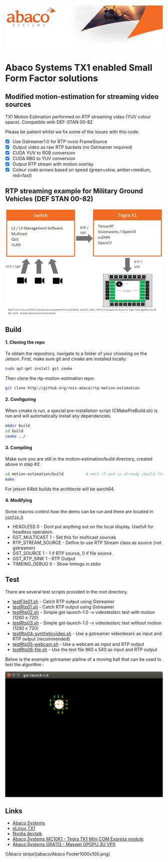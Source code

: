 ![Abaco stripe](abaco/Abaco_background-1000x275.png)
# Abaco Systems TX1 enabled Small Form Factor solutions   
## Modified motion-estimation for streaming video sources
TX1 Motion Estimation performed on RTP streaming video (YUV colour space). Compatible with DEF-STAN 00-82

Please be patient whilst we fix some of the issues with this code.

- [x] Use Gstreamer1.0 for RTP nvxio FrameSource
- [x] Output video as raw RTP backets (no Gstreamer required) 
- [x] CUDA YUV to RGB conversion
- [x] CUDA RBG to YUV conversion
- [x] Output RTP stream with motion overlay
- [x] Colour code arrows based on speed (green=slow, amber=medium, red=fast)

## RTP streaming example for Military Ground Vehicles (DEF STAN 00-82)
![RTP Camera example](abaco/RTP-Camera-Example.PNG)
## Build
#### 1. Cloning the repo
To obtain the repository, navigate to a folder of your choosing on the Jetson.  First, make sure git and cmake are installed locally:

``` bash
sudo apt-get install git cmake
```

Then clone the rtp-motion-estimation repo:
``` bash
git clone http://github.org/ross-abaco/rtp-motion-estimation
```

#### 2. Configuring

When cmake is run, a special pre-installation script (CMakePreBuild.sh) is run and will automatically install any dependencies.

``` bash
mkdir build
cd build
cmake ../
```

#### 3. Compiling

Make sure you are still in the motion-estimation/build directory, created above in step #2.

``` bash
cd motion-estimation/build			# omit if pwd is already /build from above
make
```
For jetson 64bit builds the architecte will be aarch64.

#### 4. Modifying

Some macros control how the demo can be run and there are located in [`config.h`](demos/config.h)
* HEADLESS 0 - Dont put anything out on the local display. Usefull for headless operation.
* GST_MULTICAST 1 - Set this for multicast sources
* RTP_STREAM_SOURCE - Define to use RTP Stream class as source (not gstreamer)
* GST_SOURCE 1 - 1 if RTP source, 0 if file source.
* GST_RTP_SINK 1 - RTP Output
* TIMEING_DEBUG 0 - Show timings in stdio

## Test
There are several test scripts provided in the root directory.
* [testFile01.sh](testFile01.sh) - Catch RTP output using Gstreamer
* [testRtp01.sh](testRtp01.sh) - Catch RTP output using Gstreamer
* [testRtp02.sh](testRtp02.sh) - Simple gst-launch-1.0 -v videotestsrc test with motion  (1280 x 720)
* [testRtp03.sh](testRtp03.sh) - Simple gst-launch-1.0 -v videotestsrc test without motion  (1280 x 720)
* [testRtp04-syntheticvideo.sh](testRtp04-syntheticvideo.sh) - Use a gstreamer videotessrc as input and RTP output (recommended)
* [testRtp05-webcam.sh](testRtp05-webcam.sh) - Use a webcam as input and RTP output 
* [testRtp06-file.sh](testRtp06-file.sh) - Use the test file 960 x 540 as input and RTP output 

Below is the example gstreamer pipline of a moving ball that can be used to test the algorithm :

![Test video source](abaco/test-screenshot01.png)

## Links
* [Abaco Systems](http://abaco.com)
* [eLinux TX1](http://elinux.org/Jetson_TX1)
* [Nvidia devtalk](https://devtalk.nvidia.com/default/board/164/)
* [Abaco Systems MC10K1 - Tegra TK1 Mini COM Express module](https://www.abaco.com/products/mcom10-k1-mini-com-express)
* [Abaco Systems GRA113 - Maxwel GPGPU 3U VPX](https://www.abaco.com/products/gra113-graphics-board)


![Abaco stripe](abaco/Abaco Footer1000x100.png)
